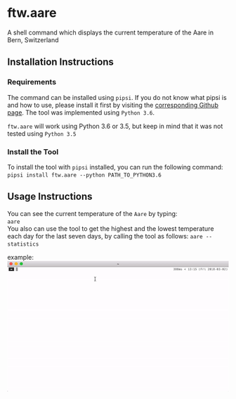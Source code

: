 # ftw.aare
A shell command which displays the current temperature of the Aare in Bern, Switzerland

## Installation Instructions

### Requirements
The command can be installed using `pipsi`. If you do not know what pipsi is and how to use, please install it first by visiting the [corresponding Github page](https://github.com/mitsuhiko/pipsi). The tool was implemented using `Python 3.6`.  

`ftw.aare` will work using Python 3.6 or 3.5, but keep in mind that it was not tested using `Python 3.5`

### Install the Tool
To install the tool with `pipsi` installed, you can run the following command:  
`pipsi install ftw.aare --python PATH_TO_PYTHON3.6`  

## Usage Instructions
You can see the current temperature of the `Aare` by typing:  
`aare`  
You also can use the tool to get the highest and the lowest temperature each day for the last seven days, by calling the tool as follows:
`aare --statistics`  

example:  
![aare_tool_demo.gif](https://github.com/4teamwork/ftw.aare/blob/master/docs/Aare_tool_demo.gif?raw=true)

 
